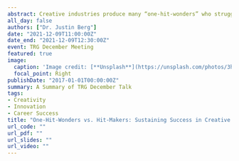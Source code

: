 ```yaml
---
abstract: Creative industries produce many “one-hit-wonders” who struggle to repeat their initial success and fewer “hit-makers” who sustain success over time. To develop theory on the role of creativity in driving sustained market success, I propose a path dependence theory of creators’ careers. The theory considers creators’ whole portfolios of products over time and how their early portfolios shape their later capacity to sustain success. The main idea is that creators’ paths to sustained success depend on the creativity in their portfolios upon their initial hit—relatively creative portfolios give creators more options for leveraging their past portfolios while adapting to market changes, increasing their odds of additional hits. The proposed theory was tested using an archival study of the U.S. music industry from 1959-2010, including data on over three million songs by 69,050 artists. Results largely supported the hypotheses. Artists who reached their initial hit with relatively creative (novel or varied) portfolios were more likely to generate additional hits, but novel portfolios were less likely to yield an initial hit than typical portfolios. This meant that artists faced a tradeoff between their likelihood of initial vs. sustained success. This research uncovers important theoretical insights on creativity and innovation over time.
all_day: false
authors: ["Dr. Justin Berg"]
date: "2021-12-09T11:00:00Z"
date_end: "2021-12-09T12:30:00Z"
event: TRG December Meeting
featured: true
image:
  caption: 'Image credit: [**Unsplash**](https://unsplash.com/photos/3hWg9QKl5k8)'
  focal_point: Right
publishDate: "2017-01-01T00:00:00Z"
summary: A Summary of TRG December Talk
tags:
- Creativity
- Innovation
- Career Success
title: "One-Hit-Wonders vs. Hit-Makers: Sustaining Success in Creative Industries"
url_code: ""
url_pdf: ""
url_slides: ""
url_video: ""
---
```



